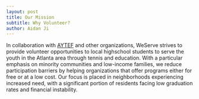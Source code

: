 ```yaml
---
layout: post
title: Our Mission
subtitle: Why Volunteer?
author: Aidan Ji
---
```




In collaboration with [AYTEF]([https://www.aytef.org/]) and other organizations, WeServe strives to provide volunteer opportunities to local highschool students to serve the youth in the Atlanta area through tennis and education. With a particular emphasis on minority communities and low-income families, we reduce participation barriers by helping organizations that offer programs either for free or at a low cost. Our focus is placed in neighborhoods experiencing increased need, with a significant portion of residents facing low graduation rates and financial instability.

